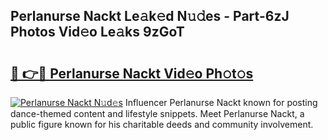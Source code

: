 ## Perlanurse Nackt Le𝚊k𝚎d N𝚞𝚍es - Part-6zJ Photos Vid𝚎o Le𝚊ks 9zGoT

# <h2><a href="http://fb0ayv.evod.top/?m=Perlanurse+Nackt">🔗 👉🔴 Perlanurse Nackt Vid𝚎o Ph𝚘t𝚘s</a></h2>

[![Perlanurse Nackt N𝚞d𝚎s](https://i.imgur.com/8V9OHl7.gif)](http://fb0ayv.evod.top/?m=Perlanurse+Nackt)
Influencer Perlanurse Nackt known for posting dance-themed content and lifestyle snippets. Meet Perlanurse Nackt, a public figure known for his charitable deeds and community involvement. 
